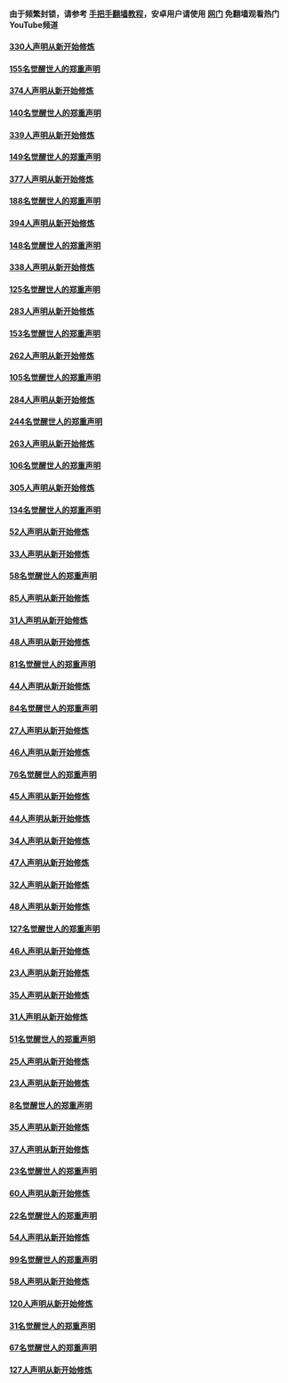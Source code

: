 #### 由于频繁封锁，请参考 [手把手翻墙教程](https://github.com/gfw-breaker/guides/wiki/)，安卓用户请使用 [网门](https://github.com/gfw-breaker/nogfw/blob/master/dl.md?t=05261701) 免翻墙观看热门YouTube频道 

#### [330人声明从新开始修炼](../pages/91/426139.md?t=05261701) 

#### [155名觉醒世人的郑重声明](../pages/91/426138.md?t=05261701) 

#### [374人声明从新开始修炼](../pages/91/425811.md?t=05261701) 

#### [140名觉醒世人的郑重声明](../pages/91/425810.md?t=05261701) 

#### [339人声明从新开始修炼](../pages/91/425690.md?t=05261701) 

#### [149名觉醒世人的郑重声明](../pages/91/425689.md?t=05261701) 

#### [377人声明从新开始修炼](../pages/91/424867.md?t=05261701) 

#### [188名觉醒世人的郑重声明](../pages/91/424866.md?t=05261701) 

#### [394人声明从新开始修炼](../pages/91/423914.md?t=05261701) 

#### [148名觉醒世人的郑重声明](../pages/91/423913.md?t=05261701) 

#### [338人声明从新开始修炼](../pages/91/423540.md?t=05261701) 

#### [125名觉醒世人的郑重声明](../pages/91/423539.md?t=05261701) 

#### [283人声明从新开始修炼](../pages/91/423296.md?t=05261701) 

#### [153名觉醒世人的郑重声明](../pages/91/423295.md?t=05261701) 

#### [262人声明从新开始修炼](../pages/91/423004.md?t=05261701) 

#### [105名觉醒世人的郑重声明](../pages/91/423003.md?t=05261701) 

#### [284人声明从新开始修炼](../pages/91/422707.md?t=05261701) 

#### [244名觉醒世人的郑重声明](../pages/91/422706.md?t=05261701) 

#### [263人声明从新开始修炼](../pages/91/422553.md?t=05261701) 

#### [106名觉醒世人的郑重声明](../pages/91/422552.md?t=05261701) 

#### [305人声明从新开始修炼](../pages/91/422153.md?t=05261701) 

#### [134名觉醒世人的郑重声明](../pages/91/422152.md?t=05261701) 

#### [52人声明从新开始修炼](../pages/91/421846.md?t=05261701) 

#### [33人声明从新开始修炼](../pages/91/421804.md?t=05261701) 

#### [58名觉醒世人的郑重声明](../pages/91/421845.md?t=05261701) 

#### [85人声明从新开始修炼](../pages/91/421769.md?t=05261701) 

#### [31人声明从新开始修炼](../pages/91/421763.md?t=05261701) 

#### [48人声明从新开始修炼](../pages/91/421605.md?t=05261701) 

#### [81名觉醒世人的郑重声明](../pages/91/421656.md?t=05261701) 

#### [44人声明从新开始修炼](../pages/91/421544.md?t=05261701) 

#### [84名觉醒世人的郑重声明](../pages/91/421543.md?t=05261701) 

#### [27人声明从新开始修炼](../pages/91/421465.md?t=05261701) 

#### [46人声明从新开始修炼](../pages/91/421454.md?t=05261701) 

#### [76名觉醒世人的郑重声明](../pages/91/421453.md?t=05261701) 

#### [45人声明从新开始修炼](../pages/91/421452.md?t=05261701) 

#### [44人声明从新开始修炼](../pages/91/421422.md?t=05261701) 

#### [34人声明从新开始修炼](../pages/91/421322.md?t=05261701) 

#### [47人声明从新开始修炼](../pages/91/421264.md?t=05261701) 

#### [32人声明从新开始修炼](../pages/91/421225.md?t=05261701) 

#### [48人声明从新开始修炼](../pages/91/421202.md?t=05261701) 

#### [127名觉醒世人的郑重声明](../pages/91/421224.md?t=05261701) 

#### [46人声明从新开始修炼](../pages/91/421203.md?t=05261701) 

#### [23人声明从新开始修炼](../pages/91/421138.md?t=05261701) 

#### [35人声明从新开始修炼](../pages/91/421122.md?t=05261701) 

#### [31人声明从新开始修炼](../pages/91/421081.md?t=05261701) 

#### [51名觉醒世人的郑重声明](../pages/91/421080.md?t=05261701) 

#### [25人声明从新开始修炼](../pages/91/421020.md?t=05261701) 

#### [23人声明从新开始修炼](../pages/91/420884.md?t=05261701) 

#### [8名觉醒世人的郑重声明](../pages/91/420883.md?t=05261701) 

#### [35人声明从新开始修炼](../pages/91/420809.md?t=05261701) 

#### [37人声明从新开始修炼](../pages/91/420766.md?t=05261701) 

#### [23名觉醒世人的郑重声明](../pages/91/420765.md?t=05261701) 

#### [60人声明从新开始修炼](../pages/91/420727.md?t=05261701) 

#### [22名觉醒世人的郑重声明](../pages/91/420726.md?t=05261701) 

#### [54人声明从新开始修炼](../pages/91/420529.md?t=05261701) 

#### [99名觉醒世人的郑重声明](../pages/91/420528.md?t=05261701) 

#### [58人声明从新开始修炼](../pages/91/420198.md?t=05261701) 

#### [120人声明从新开始修炼](../pages/91/420141.md?t=05261701) 

#### [31名觉醒世人的郑重声明](../pages/91/420197.md?t=05261701) 

#### [67名觉醒世人的郑重声明](../pages/91/420140.md?t=05261701) 

#### [127人声明从新开始修炼](../pages/91/420082.md?t=05261701) 

